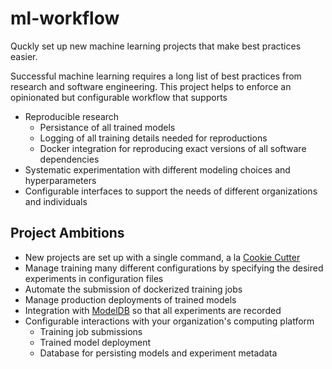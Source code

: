 # ml-workflow
Quckly set up new machine learning projects that make best practices easier.

Successful machine learning requires a long list of best practices from research and software engineering. This project helps to enforce an opinionated but configurable workflow that supports
* Reproducible research
  * Persistance of all trained models
  * Logging of all training details needed for reproductions
  * Docker integration for reproducing exact versions of all software dependencies
* Systematic experimentation with different modeling choices and hyperparameters
* Configurable interfaces to support the needs of different organizations and individuals
  

## Project Ambitions

* New projects are set up with a single command, a la [Cookie Cutter](https://drivendata.github.io/cookiecutter-data-science/)
* Manage training many different configurations by specifying the desired experiments in configuration files
* Automate the submission of dockerized training jobs
* Manage production deployments of trained models
* Integration with [ModelDB](https://github.com/mitdbg/modeldb) so that all experiments are recorded
* Configurable interactions with your organization's computing platform
  * Training job submissions
  * Trained model deployment
  * Database for persisting models and experiment metadata
